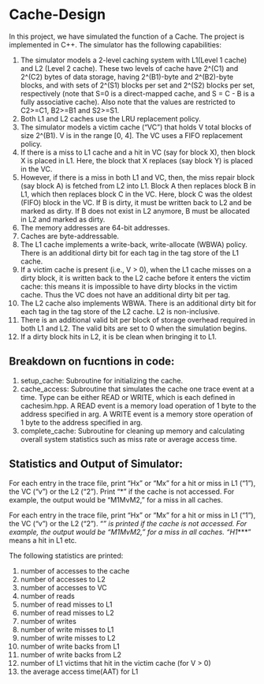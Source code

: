 # Cache-Design

In this project, we have simulated the function of a Cache. The project is implemented in C++. The simulator has  the following capabilities:

1. The simulator models a 2-level caching system with L1(Level 1 cache) and L2 (Level 2 cache). These two levels of cache have 2^(C1) and 2^(C2) bytes of data storage, having 2^(B1)-byte and 2^(B2)-byte blocks, and with sets of 2^(S1) blocks per set and 2^(S2) blocks per set, respectively (note that S=0 is a direct-mapped cache, and S = C - B is a fully associative cache). Also note that the values are restricted to C2>=C1, B2>=B1 and S2>=S1.  
2. Both L1 and L2 caches use the LRU replacement policy.
3. The simulator models a victim cache (“VC”) that holds V total blocks of size 2^(B1). V is in the range [0, 4]. The VC uses a FIFO replacement policy.
4. If there is a miss to L1 cache and a hit in VC (say for block X), then block X is placed in L1. Here, the block that X replaces (say block Y) is placed in the VC.
5. However, if there is a miss in both L1 and VC, then, the miss repair block (say block A) is fetched from L2 into L1. Block A then replaces block B in L1, which then replaces block C in the VC. Here, block C was the oldest (FIFO) block in the VC. If B is dirty, it must be written back to L2 and be marked as dirty. If B does not exist in L2 anymore, B must be allocated in L2 and marked as dirty.
6. The memory addresses are 64-bit addresses.
7. Caches are byte-addressable.
8. The L1 cache implements a write-back, write-allocate (WBWA) policy. There is an additional dirty bit for each tag in the tag store of the L1 cache.
9. If a victim cache is present (i.e., V > 0), when the L1 cache misses on a dirty block, it is written back to the L2 cache before it enters the victim cache: this means it is impossible to have dirty blocks in the victim cache. Thus the VC does not have an additional dirty bit per tag.
10. The L2 cache also implements WBWA. There is an additional dirty bit for each tag in the tag store of the L2 cache. L2 is non-inclusive.
11.  There is an additional valid bit per block of storage overhead required in both L1 and L2. The valid bits are set to 0 when the simulation begins. 
12. If a dirty block hits in L2, it is be clean when bringing it to L1.

## Breakdown on fucntions in code:

1. setup_cache: Subroutine for initializing the cache. 
2. cache_access: Subroutine that simulates the cache one trace event at a time. Type can be either READ or WRITE, which is each defined in cachesim.hpp. A READ event is a memory load operation of 1 byte to the address specified in arg. A WRITE event is a memory store operation of 1 byte to the address specified in arg.
3. complete_cache: Subroutine for cleaning up memory and calculating overall system statistics such as miss rate or average access time.

## Statistics and Output of Simulator:

For each entry in the trace file, print “Hx” or “Mx” for a hit or miss in L1 (“1”), the VC (“v”) or the L2 (“2”). Print “*” if the cache is not accessed. For example, the output would be “M1MvM2,” for a miss in all caches. 

For each entry in the trace file, print “Hx” or “Mx” for a hit or miss in L1 (“1”), the VC (“v”) or the L2 (“2”). “*” is printed if the cache is not accessed. For example, the output would be “M1MvM2,” for a miss in all caches. “H1****” means a hit in L1 etc.

The following statistics are printed: 

1. number of accesses to the cache
2. number of accesses to L2
3. number of accesses to VC
4. number of reads
5. number of read misses to L1
6. number of read misses to L2
7. number of writes
8. number of write misses to L1
9. number of write misses to L2
10. number of write backs from L1
11. number of write backs from L2
12. number of L1 victims that hit in the victim cache (for V > 0)
13. the average access time(AAT) for L1
